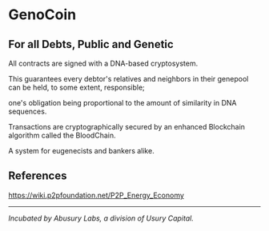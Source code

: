 # GenoCoin
## For all Debts, Public and Genetic

All contracts are signed with a DNA-based cryptosystem.

This guarantees every debtor's relatives and neighbors in their genepool can be held, to some extent, responsible;

one's obligation being proportional to the amount of similarity in DNA sequences. 

Transactions are cryptographically secured by an enhanced Blockchain algorithm called the BloodChain.

A system for eugenecists and bankers alike.

## References
https://wiki.p2pfoundation.net/P2P_Energy_Economy

----

_Incubated by Abusury Labs, a division of Usury Capital._
